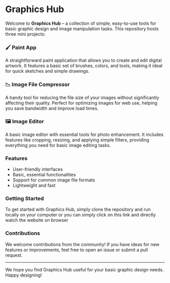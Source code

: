 # Graphics Hub

Welcome to **Graphics Hub** – a collection of simple, easy-to-use tools for basic graphic design and image manipulation tasks. This repository hosts three mini projects:

### 🖌️ Paint App
A straightforward paint application that allows you to create and edit digital artwork. It features a basic set of brushes, colors, and tools, making it ideal for quick sketches and simple drawings.

### 📉 Image File Compressor
A handy tool for reducing the file size of your images without significantly affecting their quality. Perfect for optimizing images for web use, helping you save bandwidth and improve load times.

### 🖼️ Image Editor
A basic image editor with essential tools for photo enhancement. It includes features like cropping, resizing, and applying simple filters, providing everything you need for basic image editing tasks.

### Features
- User-friendly interfaces
- Basic, essential functionalities
- Support for common image file formats
- Lightweight and fast

### Getting Started
To get started with Graphics Hub, simply clone the repository and run locally on your computer or you can simply click on this link and directly watch the website on browser

### Contributions
We welcome contributions from the community! If you have ideas for new features or improvements, feel free to open an issue or submit a pull request.

---

We hope you find Graphics Hub useful for your basic graphic design needs. Happy designing!
